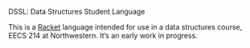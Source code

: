 DSSL: Data Structures Student Language

This is a [Racket](http://racket-lang.org) language intended for use in
a data structures course, EECS 214 at Northwestern. It’s an early work
in progress.
